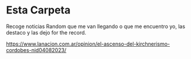 # Esta Carpeta

Recoge noticias Random que me van llegando o que me encuentro yo, las destaco y las dejo for the record.

https://www.lanacion.com.ar/opinion/el-ascenso-del-kirchnerismo-cordobes-nid04082023/